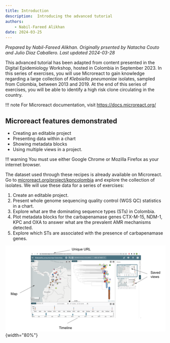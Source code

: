 ```yaml
---
title: Introduction
description:  Introducing the advanced tutorial
authors:
    - Nabil-Fareed Alikhan
date: 2024-03-25
---
```


*Prepared by Nabil-Fareed Alikhan. Originally prsented by Natacha Couto and Julio Diaz Caballero. Last updated 2024-03-28*

This advanced tutorial has been adapted from content presented in the Digital Epidemiology Workshop, hosted in Colombia in September 2023. In this series of exercises, you will use Microreact to gain knowledge regarding a large collection of *Klebsiella pneumoniae* isolates, sampled from Colombia, between 2013 and 2019. At the end of this series of exercises, you will be able to identify a high risk clone circulating in the country.

!!! note 
    For Microreact documentation, visit <https://docs.microreact.org/>

## Microreact features demonstrated

* Creating an editable project 
* Presenting data within a chart
* Showing metadata blocks 
* Using multiple views in a project. 

!!! warning 
    You must use either Google Chrome or Mozilla Firefox as your internet browser. 

The dataset used through these recipes is already available on Microreact. Go to [microreact.org/project/kpncolombia](http://microreact.org/project/kpncolombia) and explore the collection of isolates. We will use these data for a series of exercises:

1. Create an editable project.
1. Present whole genome sequencing quality control (WGS QC) statistics in a chart. 
1. Explore what are the dominating sequence types (STs) in Colombia.
1. Plot metadata blocks for the carbapenamase genes CTX-M-15, NDM-1, KPC and OXA to answer what are the prevalent AMR mechanisms detected. 
1. Explore which STs are associated with the presence of carbapenamase genes. 

![This is a screenshot of a Microreact project called "Klebsiella pneumoniae Colombia". Notice the main panels in this project: the map, the tree, the timeline and the saved views.](tutorial/%20microreact_overview.png){width="80%"}

